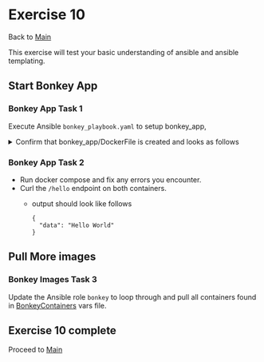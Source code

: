 # Exercise 10

Back to [Main](../README.md)

This exercise will test your basic understanding of ansible and ansible templating.

## Start Bonkey App

### Bonkey App Task 1

Execute Ansible `bonkey_playbook.yaml` to setup bonkey_app,

<details>
  <summary>
  Confirm that bonkey_app/DockerFile is created and looks as follows
  </summary>

  ```code
FROM dahicks/sample:latest AS build
SHELL ["/bin/bash", "-o", "pipefail", "-c"]
RUN useradd --no-log-init -m -r -g root bonkey
COPY helloworld.py /app/main.py

RUN cd /app && \
    whoami && \
    pwd && \
    ls -ltra && \
    ls -ltra && \
    pip install Flask-RESTful Flask

ENTRYPOINT ["python3", "/app/main.py"]
USER bonkey

 ```

 </details>
  </p>

### Bonkey App Task 2

+ Run docker compose and fix any errors you encounter.
+ Curl the `/hello` endpoint on both containers.
  + output should look like follows

    ```shell
    {
      "data": "Hello World"
    }
    ```

## Pull More images

### Bonkey Images Task 3

Update the Ansible role `bonkey` to loop through and pull all containers found in
[BonkeyContainers](./vars/BonkeyContainers.yaml) vars file.

## Exercise 10 complete

Proceed to [Main](../README.md)
